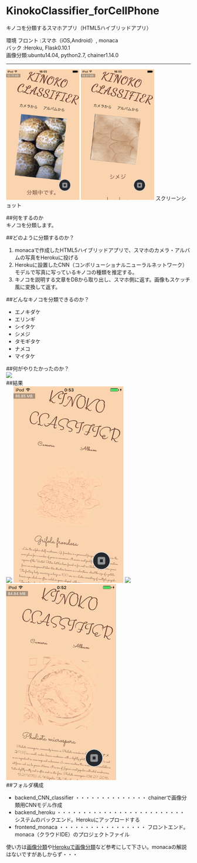 # KinokoClassifier_forCellPhone  
キノコを分類するスマホアプリ（HTML5ハイブリッドアプリ）  

環境
フロント  :スマホ（iOS,Android）, monaca  
バック   :Heroku, Flask0.10.1  
画像分類:ubuntu14.04, python2.7, chainer1.14.0  

----------------------
<img src="https://github.com/deveT50/images/blob/master/KinokoClassifier_forCellPhone/IMG_1068.PNG" width="200px">
<img src="https://github.com/deveT50/images/blob/master/KinokoClassifier_forCellPhone/IMG_1069.PNG" width="200px">  
スクリーンショット  

##何をするのか  
キノコを分類します。  

##どのように分類するのか？  
1. monacaで作成したHTML5ハイブリッドアプリで、スマホのカメラ・アルバムの写真をHerokuに投げる  
2. Herokuに設置したCNN（コンボリューショナルニューラルネットワーク）モデルで写真に写っているキノコの種類を推定する。  
3. キノコを説明する文章をDBから取り出し、スマホ側に返す。画像もスケッチ風に変換して返す。  

##どんなキノコを分類できるのか？  
* エノキダケ  
* エリンギ  
* シイタケ  
* シメジ  
* タモギタケ  
* ナメコ  
* マイタケ  

##何がやりたかったのか？  
<img src="https://s-media-cache-ak0.pinimg.com/736x/b6/17/e6/b617e6bb090c049568e318d69c8e36c2.jpg" width="300px">  
##結果  
<img src="https://github.com/deveT50/images/blob/master/KinokoClassifier_forCellPhone/IMG_0972.PNG" width="100px"> <img src="https://github.com/deveT50/images/blob/master/KinokoClassifier_forCellPhone/IMG_1081.PNG" width="300px">
<img src="https://github.com/deveT50/images/blob/master/KinokoClassifier_forCellPhone/IMG_1078.PNG" width="200px"> <img src="https://github.com/deveT50/images/blob/master/KinokoClassifier_forCellPhone/IMG_1080.PNG" width="300px">  
##フォルダ構成  
* backend_CNN_classifier ・・・・・・・・・・・・・・ chainerで画像分類用CNNモデル作成  
* backend_heroku ・・・・・・・・・・・・・・・・・・・・・・・・・ システムのバックエンド。Herokuにアップロードする  
* frontend_monaca ・・・・・・・・・・・・・・・・・ フロントエンド。monaca（クラウドIDE）のプロジェクトファイル  

使い方は[画像分類](https://github.com/deveT50/MulticlassImageClassifier "")や[Herokuで画像分類](https://github.com/deveT50/imageClassifierOnWeb "")など参考にして下さい。monacaの解説はないですがあしからず・・・  







